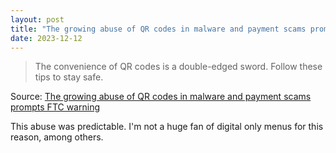 ```yaml
---
layout: post
title: "The growing abuse of QR codes in malware and payment scams prompts FTC warning"
date: 2023-12-12
---
```


> The convenience of QR codes is a double-edged sword. Follow these tips to
stay safe.

Source: [The growing abuse of QR codes in malware and payment scams prompts
FTC warning](https://arstechnica.com/?p=1990254)

This abuse was predictable.  I'm not a huge fan of digital only menus for
this reason, among others.

